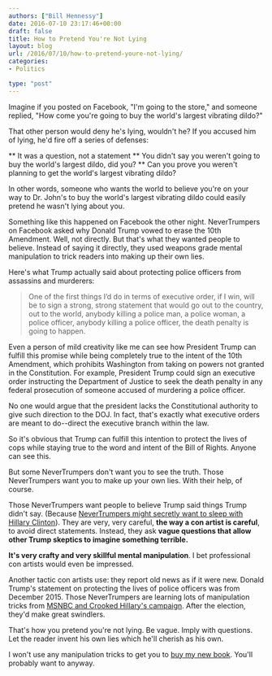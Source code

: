 ```yaml
---
authors: ["Bill Hennessy"]
date: 2016-07-10 23:17:46+00:00
draft: false
title: How to Pretend You're Not Lying
layout: blog
url: /2016/07/10/how-to-pretend-youre-not-lying/
categories:
- Politics

type: "post"
---
```


Imagine if you posted on Facebook, "I'm going to the store," and someone replied, "How come you're going to buy the world's largest vibrating dildo?"

That other person would deny he's lying, wouldn't he? If you accused him of lying, he'd fire off a series of defenses:




** It was a question, not a statement
** You didn't say you weren't going to buy the world's largest dildo, did you?
** Can you prove you weren't planning to get the world's largest vibrating dildo?


In other words, someone who wants the world to believe you're on your way to Dr. John's to buy the world's largest vibrating dildo could easily pretend he wasn't lying about you.

Something like this happened on Facebook the other night. NeverTrumpers on Facebook asked why Donald Trump vowed to erase the 10th Amendment. Well, not directly. But that's what they wanted people to believe. Instead of saying it directly, they used weapons grade mental manipulation to trick readers into making up their own lies.

Here's what Trump actually said about protecting police officers from assassins and murderers:



> One of the first things I’d do in terms of executive order, if I win, will be to sign a strong, strong statement that would go out to the country, out to the world, anybody killing a police man, a police woman, a police officer, anybody killing a police officer, the death penalty is going to happen.



Even a person of mild creativity like me can see how President Trump can fulfill this promise while being completely true to the intent of the 10th Amendment, which prohibits Washington from taking on powers not granted in the Constitution. For example, President Trump could sign an executive order instructing the Department of Justice to seek the death penalty in any federal prosecution of someone accused of murdering a police officer.

No one would argue that the president lacks the Constitutional authority to give such direction to the DOJ. In fact, that's exactly what executive orders are meant to do--direct the executive branch within the law.

So it's obvious that Trump can fulfill this intention to protect the lives of cops while staying true to the word and intent of the Bill of Rights. Anyone can see this.

But some NeverTrumpers don't want you to see the truth. Those NeverTrumpers want you to make up your own lies. With their help, of course.

Those NeverTrumpers want people to believe Trump said things Trump didn't say. (Because [NeverTrumpers might secretly want to sleep with Hillary Clinton](https://hennessysview.com/2016/05/04/an-affair-to-dismember/)). They are very, very careful, **the way a con artist is careful**, to avoid direct statements. Instead, they ask **vague questions that allow other Trump skeptics to imagine something terrible.**

**It's very crafty and very skillful mental manipulation**. I bet professional con artists would even be impressed.

Another tactic con artists use: they report old news as if it were new. Donald Trump's statement on protecting the lives of police officers was from December 2015. Those NeverTrumpers are learning lots of manipulation tricks from [MSNBC and Crooked Hillary's campaign](https://hennessysview.com/2016/07/06/why-youre-mad-at-trump/). After the election, they'd make great swindlers.

That's how you pretend you're not lying. Be vague. Imply with questions. Let the reader invent his own lies which he'll cherish as his own.

I won't use any manipulation tricks to get you to [buy my new book](https://amzn.to/29wMUq0). You'll probably want to anyway.
